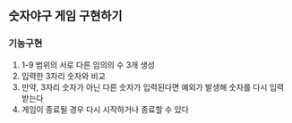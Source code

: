 
## 숫자야구 게임 구현하기

### 기능구현 
1. 1-9 범위의 서로 다른 임의의 수 3개 생성
2. 입력한 3자리 숫자와 비교
3. 만약, 3자리 숫자가 아닌 다른 숫자가 입력된다면 예외가 발생해 숫자를 다시 입력받는다
4. 게임이 종료될 경우 다시 시작하거나 종료할 수 있다
